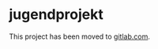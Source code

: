 # jugendprojekt
This project has been moved to [gitlab.com](https://gitlab.com/jugendraum-feg-simmern/).

